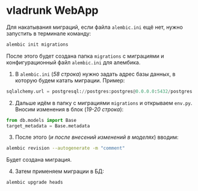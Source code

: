 # vladrunk WebApp

Для накатывания миграций, если файла `alembic.ini` ещё нет, нужно запустить в терминале команду:
```sh
alembic init migrations
```
После этого будет создана папка `migrations` с миграциями и конфигурационный файл `alembic.ini` для алембика.
1) B `alembic.ini` (_58 строка_) нужно задать адрес базы данных, в которую будем катать миграции. Пример:
```python
sqlalchemy.url = postgresql://postgres:postgres@0.0.0.0:5432/postgres
```
2) Дальше идём в папку с миграциями `migrations` и открываем `env.ру`. Вносим изменения в блок (_19-20 строка_):
```python
from db.models import Base
target_metadata = Base.metadata
```

3) После этого (_и после внесений изменений в моделях_) вводим: 
```sh
alembic revision --autogenerate -m "comment"
``` 
Будет создана миграция.

4) Затем применяем миграции в БД:    
```sh
alembic upgrade heads
```